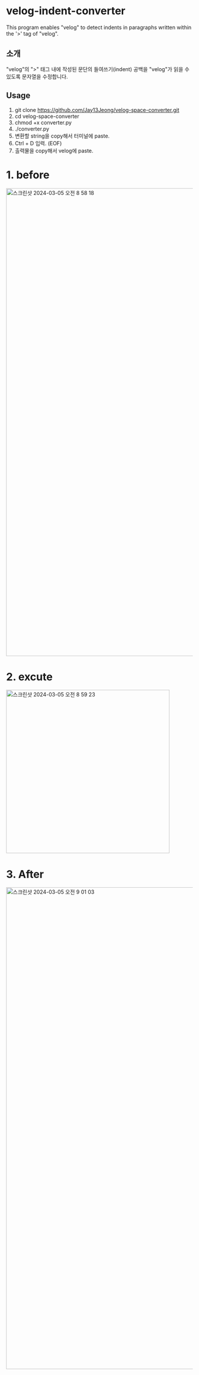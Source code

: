 # velog-indent-converter
This program enables "velog" to detect indents in paragraphs written within the '>' tag of "velog".
## 소개
"velog"의 ">" 태그 내에 작성된 문단의 들여쓰기(indent) 공백을 "velog"가 읽을 수 있도록 문자열을 수정합니다.

## Usage
1. git clone https://github.com/Jay13Jeong/velog-space-converter.git
2. cd velog-space-converter
3. chmod +x converter.py
4. ./converter.py
5. 변환할 string을 copy해서 터미널에 paste.
6. Ctrl + D 입력. (EOF)
7. 출력물을 copy해서 velog에 paste.

# 1. before
<img width="1263" alt="스크린샷 2024-03-05 오전 8 58 18" src="https://github.com/Jay13Jeong/velog-space-converter/assets/63899204/c5146e09-839b-4a58-9813-6e982fab8c0a">

# 2. excute
<img width="441" alt="스크린샷 2024-03-05 오전 8 59 23" src="https://github.com/Jay13Jeong/velog-space-converter/assets/63899204/45f5d820-f6b7-443e-ac2e-7905b1706422">

# 3. After
<img width="1301" alt="스크린샷 2024-03-05 오전 9 01 03" src="https://github.com/Jay13Jeong/velog-space-converter/assets/63899204/4aafa709-a572-42f0-bd06-e59aae188f33">

